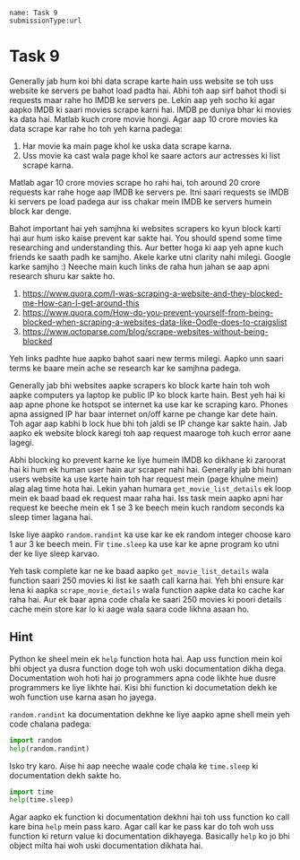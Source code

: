 ```ngMeta
name: Task 9
submissionType:url
```

# Task 9

Generally jab hum koi bhi data scrape karte hain uss website se toh uss website ke servers pe bahot load padta hai. Abhi toh aap sirf bahot thodi si requests maar rahe ho IMDB ke servers pe. Lekin aap yeh socho ki agar aapko IMDB ki saari movies scrape karni hai. IMDB pe duniya bhar ki movies ka data hai. Matlab kuch crore movie hongi. Agar aap 10 crore movies ka data scrape kar rahe ho toh yeh karna padega:

1. Har movie ka main page khol ke uska data scrape karna.
2. Uss movie ka cast wala page khol ke saare actors aur actresses ki list scrape karna.

Matlab agar 10 crore movies scrape ho rahi hai, toh around 20 crore requests kar rahe hoge aap IMDB ke servers pe. Itni saari requests se IMDB ki servers pe load padega aur iss chakar mein IMDB ke servers humein block kar denge.

Bahot important hai yeh samjhna ki websites scrapers ko kyun block karti hai aur hum isko kaise prevent kar sakte hai. You should spend some time researching and understanding this. Aur better hoga ki aap yeh apne kuch friends ke saath padh ke samjho. Akele karke utni clarity nahi milegi. Google karke samjho :) Neeche main kuch links de raha hun jahan se aap apni research shuru kar sakte ho.

1. https://www.quora.com/I-was-scraping-a-website-and-they-blocked-me-How-can-I-get-around-this
2. https://www.quora.com/How-do-you-prevent-yourself-from-being-blocked-when-scraping-a-websites-data-like-Oodle-does-to-craigslist
3. https://www.octoparse.com/blog/scrape-websites-without-being-blocked

Yeh links padhte hue aapko bahot saari new terms milegi. Aapko unn saari terms ke baare mein ache se research kar ke samjhna padega.

Generally jab bhi websites aapke scrapers ko block karte hain toh woh aapke computers ya laptop ke public IP ko block karte hain. Best yeh hai ki aap apne phone ke hotspot se internet ka use kar ke scraping karo. Phones apna assigned IP har baar internet on/off karne pe change kar dete hain. Toh agar aap kabhi b lock hue bhi toh jaldi se IP change kar sakte hain. Jab aapko ek website block karegi toh aap request maaroge toh kuch error aane lagegi.

Abhi blocking ko prevent karne ke liye humein IMDB ko dikhane ki zaroorat hai ki hum ek human user hain aur scraper nahi hai. Generally jab bhi human users website ka use karte hain toh har request mein (page khulne mein) alag alag time hota hai. Lekin yahan humara `get_movie_list_details` ek loop mein ek baad baad ek request maar raha hai. Iss task mein aapko apni har request ke beeche mein ek 1 se 3 ke beech mein kuch random seconds ka sleep timer lagana hai.

Iske liye aapko `random.randint` ka use kar ke ek random integer choose karo 1 aur 3 ke beech mein. Fir `time.sleep` ka use kar ke apne program ko utni der ke liye sleep karvao.

Yeh task complete kar ne ke baad aapko `get_movie_list_details` wala function saari 250 movies ki list ke saath call karna hai. Yeh bhi ensure kar lena ki aapka `scrape_movie_details` wala function aapke data ko cache kar raha hai. Aur ek baar apna code chala ke saari 250 movies ki poori details cache mein store kar lo ki aage wala saara code likhna asaan ho.

## Hint

Python ke sheel mein ek `help` function hota hai. Aap uss function mein koi bhi object ya dusra function doge toh woh uski documentation dikha dega. Documentation woh hoti hai jo programmers apna code likhte hue dusre programmers ke liye likhte hai. Kisi bhi function ki documetation dekh ke woh function use karna asan ho jayega.

`random.randint` ka documentation dekhne ke liye aapko apne shell mein yeh code chalana padega:

```python
import random
help(random.randint)
```

Isko try karo. Aise hi aap neeche waale code chala ke `time.sleep` ki documentation dekh sakte ho.

```python
import time
help(time.sleep)
```

Agar aapko ek function ki documentation dekhni hai toh uss function ko call kare bina `help` mein pass karo. Agar call kar ke pass kar do toh woh uss function ki return value ki documentation dikhayega. Basically `help` ko jo bhi object milta hai woh uski documentation dikhata hai.
